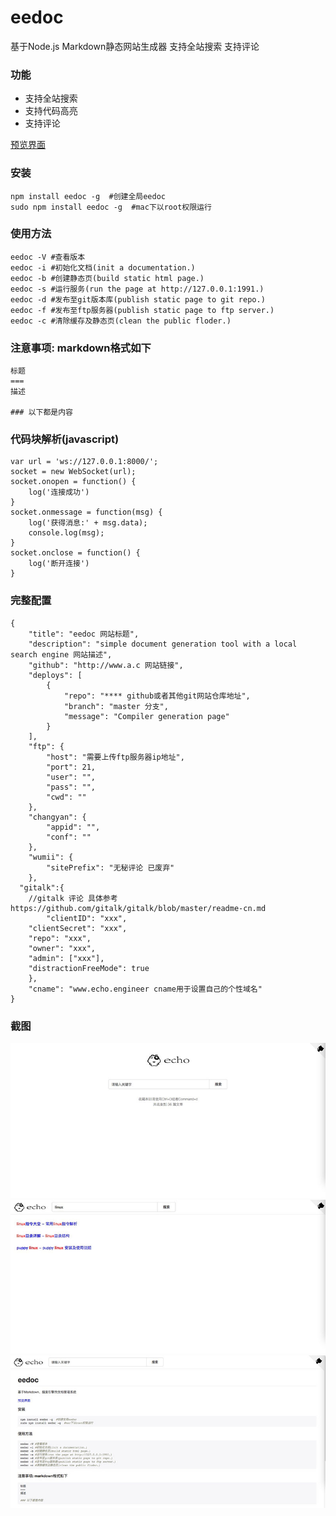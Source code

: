 eedoc
===
基于Node.js Markdown静态网站生成器 支持全站搜索 支持评论

### 功能
- 支持全站搜索
- 支持代码高亮
- 支持评论

[预览界面](https://pluckypan.github.io)

### 安装
```
npm install eedoc -g  #创建全局eedoc
sudo npm install eedoc -g  #mac下以root权限运行
```

### 使用方法
```
eedoc -V #查看版本
eedoc -i #初始化文档(init a documentation.)
eedoc -b #创建静态页(build static html page.)
eedoc -s #运行服务(run the page at http://127.0.0.1:1991.)
eedoc -d #发布至git版本库(publish static page to git repo.)
eedoc -f #发布至ftp服务器(publish static page to ftp server.)
eedoc -c #清除缓存及静态页(clean the public floder.)
```

### 注意事项: markdown格式如下
```
标题
===
描述

### 以下都是内容
```

### 代码块解析(javascript)
```
var url = 'ws://127.0.0.1:8000/';
socket = new WebSocket(url);
socket.onopen = function() {
    log('连接成功')
}
socket.onmessage = function(msg) {
    log('获得消息:' + msg.data);
    console.log(msg);
}
socket.onclose = function() {
    log('断开连接')
}
```

### 完整配置
```
{
	"title": "eedoc 网站标题",
	"description": "simple document generation tool with a local search engine 网站描述",
	"github": "http://www.a.c 网站链接",
	"deploys": [
		{
			"repo": "**** github或者其他git网站仓库地址",
			"branch": "master 分支",
			"message": "Compiler generation page"
		}
	],
	"ftp": {
		"host": "需要上传ftp服务器ip地址",
		"port": 21,
		"user": "",
		"pass": "",
		"cwd": ""
	},
	"changyan": {
		"appid": "",
		"conf": ""
	},
	"wumii": {
		"sitePrefix": "无秘评论 已废弃"
	},
  "gitalk":{
    //gitalk 评论 具体参考 https://github.com/gitalk/gitalk/blob/master/readme-cn.md
		"clientID": "xxx",
    "clientSecret": "xxx",
    "repo": "xxx",
    "owner": "xxx",
    "admin": ["xxx"],
    "distractionFreeMode": true
	},
	"cname": "www.echo.engineer cname用于设置自己的个性域名"
}
```

### 截图
![主界面](https://raw.githubusercontent.com/Pluckypan/eedoc/master/screenshoot/main_thumb.jpg)
![搜索](https://raw.githubusercontent.com/Pluckypan/eedoc/master/screenshoot/search_thumb.jpg)
![文章详情页](https://raw.githubusercontent.com/Pluckypan/eedoc/master/screenshoot/article_thumb.jpg)
